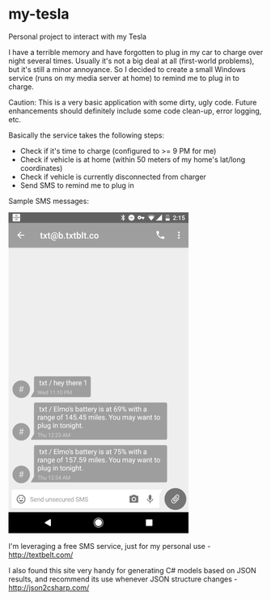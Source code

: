 # my-tesla
Personal project to interact with my Tesla

I have a terrible memory and have forgotten to plug in my car to charge over night several times. Usually it's not a big deal at all (first-world problems), but it's still a minor annoyance. 
So I decided to create a small Windows service (runs on my media server at home) to remind me to plug in to charge. 

Caution: This is a very basic application with some dirty, ugly code. Future enhancements should definitely include some code clean-up, error logging, etc.

Basically the service takes the following steps:
 * Check if it's time to charge (configured to >= 9 PM for me)
 * Check if vehicle is at home (within 50 meters of my home's lat/long coordinates)
 * Check if vehicle is currently disconnected from charger
 * Send SMS to remind me to plug in

Sample SMS messages:

![SMS message example](https://github.com/fallen888/my-tesla/blob/master/images/sms_screenshot.png?raw=true "SMS message example")

I'm leveraging a free SMS service, just for my personal use - http://textbelt.com/

I also found this site very handy for generating C# models based on JSON results, and recommend its use whenever JSON structure changes - http://json2csharp.com/
